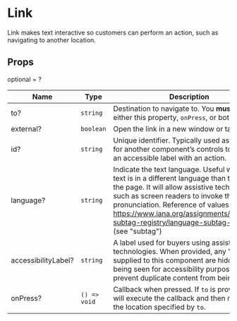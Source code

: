 # Link

Link makes text interactive so customers can perform an action, such as navigating to another location.

## Props
optional = ?

| Name | Type | Description |
| --- | --- | --- |
| to? | <code>string</code> | Destination to navigate to. You **must** provide either this property, `onPress`, or both.  |
| external? | <code>boolean</code> | Open the link in a new window or tab  |
| id? | <code>string</code> | Unique identifier. Typically used as a target for another component’s controls to associate an accessible label with an action.  |
| language? | <code>string</code> | Indicate the text language. Useful when the text is in a different language than the rest of the page. It will allow assistive technologies such as screen readers to invoke the correct pronunciation. Reference of values: https://www.iana.org/assignments/language-subtag-registry/language-subtag-registry (see &#34;subtag&#34;)  |
| accessibilityLabel? | <code>string</code> | A label used for buyers using assistive technologies. When provided, any 'children' supplied to this component are hidden from being seen for accessibility purposes to prevent duplicate content from being read.  |
| onPress? | <code>() => void</code> |  Callback when pressed. If `to` is provided, it will execute the callback and then navigate to the location specified by `to`.    |